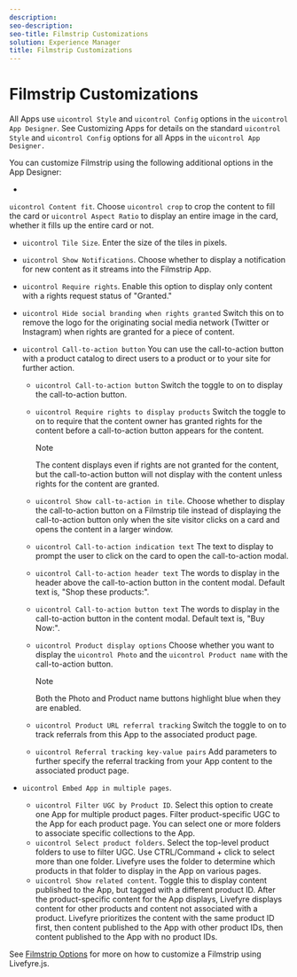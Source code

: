 ```yaml
---
description: 
seo-description: 
seo-title: Filmstrip Customizations
solution: Experience Manager
title: Filmstrip Customizations
---
```


# Filmstrip Customizations

All Apps use `uicontrol Style` and `uicontrol Config` options in the `uicontrol App Designer`. See Customizing Apps for details on the standard `uicontrol Style` and `uicontrol Config` options for all Apps in the `uicontrol App Designer.`

You can customize Filmstrip using the following additional options in the App Designer:

  *
  `uicontrol Content fit`. Choose `uicontrol crop` to crop the content to fill the card or `uicontrol Aspect Ratio` to display an entire image in the card, whether it fills up the entire card or not.
  
  
* `uicontrol Tile Size`. Enter the size of the tiles in pixels.
* `uicontrol Show Notifications`. Choose whether to display a notification for new content as it streams into the Filmstrip App.
* `uicontrol Require rights`. Enable this option to display only content with a rights request status of "Granted."
* `uicontrol Hide social branding when rights granted`
  Switch this on to remove the logo for the originating social media network (Twitter or Instagram) when rights are granted for a piece of content.
  
  
* `uicontrol Call-to-action button`
  You can use the call-to-action button with a product catalog to direct users to a product or to your site for further action.
  
    * `uicontrol Call-to-action button`
      Switch the toggle to on to display the call-to-action button.
      
      
    * `uicontrol Require rights to display products`
      Switch the toggle to on to require that the content owner has granted rights for the content before a call-to-action button appears for the content.
      
      >[!NOTE]
      >
      >The content displays even if rights are not granted for the content, but the call-to-action button will not display with the content unless rights for the content are granted.
      
    * `uicontrol Show call-to-action in tile`. Choose whether to display the call-to-action button on a Filmstrip tile instead of displaying the call-to-action button only when the site visitor clicks on a card and opens the content in a larger window.
    * `uicontrol Call-to-action indication text`
      The text to display to prompt the user to click on the card to open the call-to-action modal.
      
      
    * `uicontrol Call-to-action header text`
      The words to display in the header above the call-to-action button in the content modal. Default text is, "Shop these products:".
      
      
    * `uicontrol Call-to-action button text`
      The words to display in the call-to-action button in the content modal. Default text is, "Buy Now:".
      
      
    * `uicontrol Product display options`
      Choose whether you want to display the `uicontrol Photo` and the `uicontrol Product name` with the call-to-action button.
      
      >[!NOTE]
      >
      >Both the Photo and Product name buttons highlight blue when they are enabled.
      
    * `uicontrol Product URL referral tracking`
      Switch the toggle to on to track referrals from this App to the associated product page.
      
      
    * `uicontrol Referral tracking key-value pairs`
      Add parameters to further specify the referral tracking from your App content to the associated product page.
      
      
  
* `uicontrol Embed App in multiple pages`.
    * `uicontrol Filter UGC by Product ID`. Select this option to create one App for multiple product pages. Filter product-specific UGC to the App for each product page. You can select one or more folders to associate specific collections to the App.
    * `uicontrol Select product folders`. Select the top-level product folders to use to filter UGC. Use CTRL/Command + click to select more than one folder. Livefyre uses the folder to determine which products in that folder to display in the App on various pages.
    * `uicontrol Show related content`. Toggle this to display content published to the App, but tagged with a different product ID. After the product-specific content for the App displays, Livefyre displays content for other products and content not associated with a product. Livefyre prioritizes the content with the same product ID first, then content published to the App with other product IDs, then content published to the App with no product IDs.
  
See [Filmstrip Options](c_using_livefyre.js_to_create_customize_and_use_apps_on_your_site.md#c_using_livefyre.js_to_create_customize_and_use_apps_on_your_site) for more on how to customize a Filmstrip using Livefyre.js.

